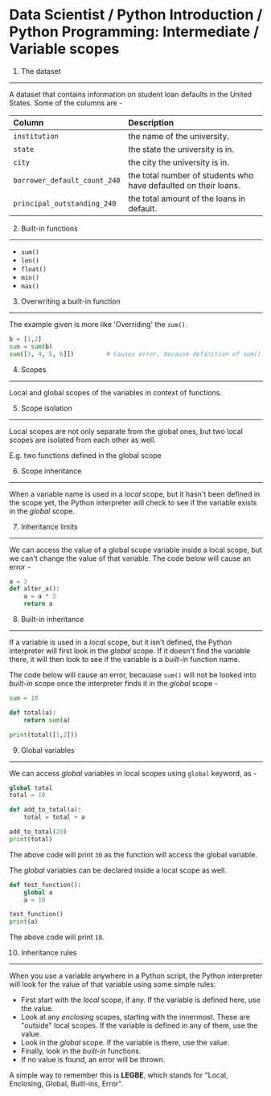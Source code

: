 Data Scientist / Python Introduction / Python Programming: Intermediate / Variable scopes
=========================================================================================

1. The dataset
--------------

A dataset that contains information on student loan defaults in the United States.
Some of the columns are -

Column | Description
:------|:----------
`institution` | the name of the university.
`state` | the state the university is in.
`city` | the city the university is in.
`borrower_default_count_240` | the total number of students who have defaulted on their loans.
`principal_outstanding_240` | the total amount of the loans in default.

2. Built-in functions
---------------------

- `sum()`
- `len()`
- `float()`
- `min()`
- `max()`

3. Overwriting a built-in function
----------------------------------

The example given is more like 'Overriding' the `sum()`.

```python
b = [1,2]
sum = sum(b)
sum([3, 4, 5, 6]])         # Causes error, because definition of sum() has been overridden
```

4. Scopes
---------

Local and global scopes of the variables in context of functions.

5. Scope isolation
------------------

Local scopes are not only separate from the global ones, but two local scopes are isolated from
each other as well. 

E.g. two functions defined in the global scope 

6. Scope inheritance
--------------------

When a variable name is used in a _local_ scope, but it hasn't been defined in the scope yet, 
the Python interpreter will check to see if the variable exists in the _global_ scope.

7. Inheritance limits
---------------------

We can access the value of a global scope variable inside a local scope, but we can't change 
the value of that variable. The code below will cause an error -

```python
a = 2
def alter_a():
    a = a * 2
    return a
```

8. Built-in inheritance
-----------------------

If a variable is used in a _local_ scope, but it isn't defined, the Python interpreter will first 
look in the _global_ scope. If it doesn't find the variable there, it will then look to see if the 
variable is a _built-in_ function name.

The code below will cause an error, becauase `sum()` will not be looked into _built-in_ scope once
the interpreter finds it in the _global_ scope -

```python
sum = 10

def total(a):
    return sum(a)

print(total([1,2]))
```

9. Global variables
-------------------

We can access _global_ variables in local scopes using `global` keyword, as -

```python
global total
total = 10

def add_to_total(a):
    total = total + a

add_to_total(20)
print(total)
```

The above code will print `30` as the function will access the global variable.

The _global_ variables can be declared inside a local scope as well. 

```python
def test_function():
    global a
    a = 10

test_function()
print(a)
```

The above code will print `10`.

10. Inheritance rules
---------------------

When you use a variable anywhere in a Python script, the Python interpreter will look 
for the value of that variable using some simple rules:

- First start with the _local_ scope, if any. If the variable is defined here, use the value.
- Look at any _enclosing_ scopes, starting with the innermost. These are "outside" local scopes. 
If the variable is defined in any of them, use the value.
- Look in the _global_ scope. If the variable is there, use the value.
- Finally, look in the _built-in_ functions.
- If no value is found, an error will be thrown.

A simple way to remember this is **LEGBE**, which stands for "Local, Enclosing, Global, Built-ins, Error".

